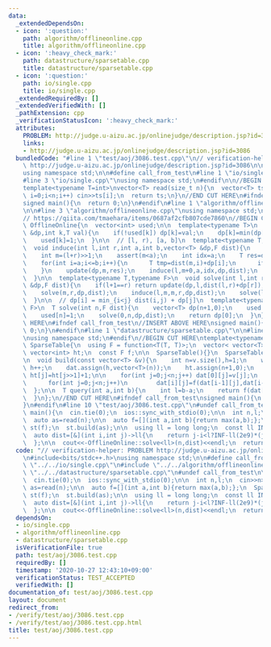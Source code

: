 ```yaml
---
data:
  _extendedDependsOn:
  - icon: ':question:'
    path: algorithm/offlineonline.cpp
    title: algorithm/offlineonline.cpp
  - icon: ':heavy_check_mark:'
    path: datastructure/sparsetable.cpp
    title: datastructure/sparsetable.cpp
  - icon: ':question:'
    path: io/single.cpp
    title: io/single.cpp
  _extendedRequiredBy: []
  _extendedVerifiedWith: []
  _pathExtension: cpp
  _verificationStatusIcon: ':heavy_check_mark:'
  attributes:
    PROBLEM: http://judge.u-aizu.ac.jp/onlinejudge/description.jsp?id=3086
    links:
    - http://judge.u-aizu.ac.jp/onlinejudge/description.jsp?id=3086
  bundledCode: "#line 1 \"test/aoj/3086.test.cpp\"\n// verification-helper: PROBLEM\
    \ http://judge.u-aizu.ac.jp/onlinejudge/description.jsp?id=3086\n\n#include<bits/stdc++.h>\n\
    using namespace std;\n\n#define call_from_test\n#line 1 \"io/single.cpp\"\n\n\
    #line 3 \"io/single.cpp\"\nusing namespace std;\n#endif\n\n//BEGIN CUT HERE\n\
    template<typename T=int>\nvector<T> read(size_t n){\n  vector<T> ts(n);\n  for(size_t\
    \ i=0;i<n;i++) cin>>ts[i];\n  return ts;\n}\n//END CUT HERE\n#ifndef call_from_test\n\
    signed main(){\n  return 0;\n}\n#endif\n#line 1 \"algorithm/offlineonline.cpp\"\
    \n\n#line 3 \"algorithm/offlineonline.cpp\"\nusing namespace std;\n#endif\n\n\
    // https://qiita.com/tmaehara/items/0687af2cfb807cde7860\n//BEGIN CUT HERE\nnamespace\
    \ OfflineOnline{\n  vector<int> used;\n\n  template<typename T>\n  void update(vector<T>\
    \ &dp,int k,T val){\n    if(!used[k]) dp[k]=val;\n    dp[k]=min(dp[k],val);\n\
    \    used[k]=1;\n  }\n\n  // [l, r), [a, b]\n  template<typename T,typename F>\n\
    \  void induce(int l,int r,int a,int b,vector<T> &dp,F dist){\n    if(l==r) return;\n\
    \    int m=(l+r)>>1;\n    assert(m<a);\n    int idx=a;\n    T res=dist(m,idx)+dp[idx];\n\
    \    for(int i=a;i<=b;i++){\n      T tmp=dist(m,i)+dp[i];\n      if(tmp<res) res=tmp,idx=i;\n\
    \    }\n    update(dp,m,res);\n    induce(l,m+0,a,idx,dp,dist);\n    induce(m+1,r,idx,b,dp,dist);\n\
    \  }\n\n  template<typename T,typename F>\n  void solve(int l,int r,vector<T>\
    \ &dp,F dist){\n    if(l+1==r) return update(dp,l,dist(l,r)+dp[r]);\n    int m=(l+r)>>1;\n\
    \    solve(m,r,dp,dist);\n    induce(l,m,m,r,dp,dist);\n    solve(l,m,dp,dist);\n\
    \  }\n\n  // dp[i] = min_{i<j} dist(i,j) + dp[j]\n  template<typename T,typename\
    \ F>\n  T solve(int n,F dist){\n    vector<T> dp(n+1,0);\n    used.assign(n+1,0);\n\
    \    used[n]=1;\n    solve(0,n,dp,dist);\n    return dp[0];\n  }\n};\n//END CUT\
    \ HERE\n#ifndef call_from_test\n//INSERT ABOVE HERE\nsigned main(){\n  return\
    \ 0;\n}\n#endif\n#line 1 \"datastructure/sparsetable.cpp\"\n\n#line 3 \"datastructure/sparsetable.cpp\"\
    \nusing namespace std;\n#endif\n//BEGIN CUT HERE\ntemplate<typename T>\nstruct\
    \ SparseTable{\n  using F = function<T(T, T)>;\n  vector< vector<T> > dat;\n \
    \ vector<int> ht;\n  const F f;\n\n  SparseTable(){}\n  SparseTable(F f):f(f){}\n\
    \n  void build(const vector<T> &v){\n    int n=v.size(),h=1;\n    while((1<<h)<=n)\
    \ h++;\n    dat.assign(h,vector<T>(n));\n    ht.assign(n+1,0);\n    for(int j=2;j<=n;j++)\
    \ ht[j]=ht[j>>1]+1;\n\n    for(int j=0;j<n;j++) dat[0][j]=v[j];\n    for(int i=1,p=1;i<h;i++,p<<=1)\n\
    \      for(int j=0;j<n;j++)\n        dat[i][j]=f(dat[i-1][j],dat[i-1][min(j+p,n-1)]);\n\
    \  };\n\n  T query(int a,int b){\n    int l=b-a;\n    return f(dat[ht[l]][a],dat[ht[l]][b-(1<<ht[l])]);\n\
    \  }\n};\n//END CUT HERE\n#ifndef call_from_test\nsigned main(){\n  return 0;\n\
    }\n#endif\n#line 10 \"test/aoj/3086.test.cpp\"\n#undef call_from_test\n\nsigned\
    \ main(){\n  cin.tie(0);\n  ios::sync_with_stdio(0);\n\n  int n,l;\n  cin>>n>>l;\n\
    \  auto as=read(n);\n\n  auto f=[](int a,int b){return max(a,b);};\n  SparseTable<int>\
    \ st(f);\n  st.build(as);\n\n  using ll = long long;\n  const ll INF = 1e18;\n\
    \  auto dist=[&](int i,int j)->ll{\n    return j-i<l?INF-ll(2e9)*(j-i):-st.query(i,j);\n\
    \  };\n\n  cout<<-OfflineOnline::solve<ll>(n,dist)<<endl;\n  return 0;\n}\n"
  code: "// verification-helper: PROBLEM http://judge.u-aizu.ac.jp/onlinejudge/description.jsp?id=3086\n\
    \n#include<bits/stdc++.h>\nusing namespace std;\n\n#define call_from_test\n#include\
    \ \"../../io/single.cpp\"\n#include \"../../algorithm/offlineonline.cpp\"\n#include\
    \ \"../../datastructure/sparsetable.cpp\"\n#undef call_from_test\n\nsigned main(){\n\
    \  cin.tie(0);\n  ios::sync_with_stdio(0);\n\n  int n,l;\n  cin>>n>>l;\n  auto\
    \ as=read(n);\n\n  auto f=[](int a,int b){return max(a,b);};\n  SparseTable<int>\
    \ st(f);\n  st.build(as);\n\n  using ll = long long;\n  const ll INF = 1e18;\n\
    \  auto dist=[&](int i,int j)->ll{\n    return j-i<l?INF-ll(2e9)*(j-i):-st.query(i,j);\n\
    \  };\n\n  cout<<-OfflineOnline::solve<ll>(n,dist)<<endl;\n  return 0;\n}\n"
  dependsOn:
  - io/single.cpp
  - algorithm/offlineonline.cpp
  - datastructure/sparsetable.cpp
  isVerificationFile: true
  path: test/aoj/3086.test.cpp
  requiredBy: []
  timestamp: '2020-10-27 12:43:10+09:00'
  verificationStatus: TEST_ACCEPTED
  verifiedWith: []
documentation_of: test/aoj/3086.test.cpp
layout: document
redirect_from:
- /verify/test/aoj/3086.test.cpp
- /verify/test/aoj/3086.test.cpp.html
title: test/aoj/3086.test.cpp
---
```

